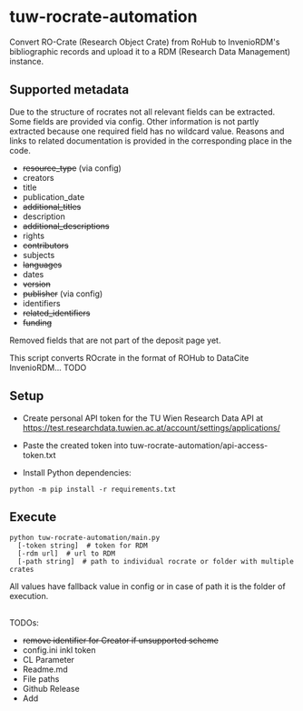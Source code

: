 # tuw-rocrate-automation

Convert RO-Crate (Research Object Crate) from RoHub to InvenioRDM's bibliographic records and upload it to a RDM (Research Data Management) instance.

## Supported metadata
Due to the structure of rocrates not all relevant fields can be extracted. Some fields are provided via config. Other information is not partly extracted because one required field has no wildcard value. Reasons and links to related documentation is provided in the corresponding place in the code.

* ~~resource_type~~ (via config)
* creators
* title
* publication_date
* ~~additional_titles~~
* description
* ~~additional_descriptions~~
* rights
* ~~contributors~~
* subjects
* ~~languages~~
* dates
* ~~version~~
* ~~publisher~~ (via config)
* identifiers
* ~~related_identifiers~~
* ~~funding~~

Removed fields that are not part of the deposit page yet.

This script converts ROcrate in the format of ROHub to DataCite InvenioRDM... TODO


## Setup

- Create personal API token for the TU Wien Research Data API at https://test.researchdata.tuwien.ac.at/account/settings/applications/

- Paste the created token into tuw-rocrate-automation/api-access-token.txt

- Install Python dependencies:
```shell
python -m pip install -r requirements.txt
```

## Execute
```shell
python tuw-rocrate-automation/main.py
  [-token string]  # token for RDM
  [-rdm url]  # url to RDM
  [-path string]  # path to individual rocrate or folder with multiple crates
```
All values have fallback value in config or in case of path it is the folder of execution.


## 

TODOs:
- ~~remove identifier for Creator if unsupported scheme~~
- config.ini inkl token
- CL Parameter
- Readme.md
- File paths
- Github Release
- Add 
